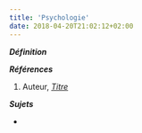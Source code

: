 ```yaml
---
title: 'Psychologie'
date: 2018-04-20T21:02:12+02:00
---
```


***Définition*** 

>

***Références***

1. Auteur, <u>*Titre*</u>

***Sujets***

- 

